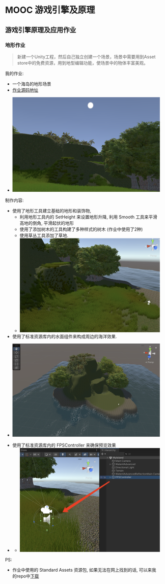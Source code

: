 # MOOC 游戏引擎及原理

## 游戏引擎原理及应用作业

### 地形作业

> 新建一个Unity工程，然后自己独立创建一个场景，场景中需要用到Asset store中的免费资源，用到地型编辑功能，使场景中的物体丰富美观。

我的作业: 
* 一个海岛的地形场景 
* [作业源码地址](https://github.com/EricHYF/unity_mooc_homework)
- ![](Docs/sc01.png)

制作内容: 
* 使用了地形工具建立基础的地形和装饰物, 
  * 利用地形工具内的 SetHeight 来设置地形升降, 利用 Smooth 工具来平滑高地的倒角, 平滑起伏的地形
  * 使用了添加树木的工具构建了多种样式的树木 (作业中使用了2种)
  * 使用草丛工具添加了草地.
  - ![](Docs/sc03.png)
* 使用了标准资源库内的水面组件来构成周边的海洋效果.
- ![](Docs/sc02.png)
* 使用了标准资源库内的 FPSController 来确保预览效果
* - ![](Docs/sc04.png)

PS:
* 作业中使用的 Standard Assets 资源包, 如果无法在网上找到的话, 可以来我的repo中[下载](https://github.com/EricHYF/unity-standard-assets-backup)
